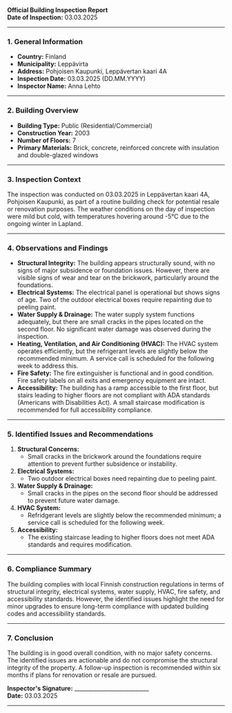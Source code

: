 

**Official Building Inspection Report**  
**Date of Inspection:** 03.03.2025  

---

### **1. General Information**  
- **Country:** Finland  
- **Municipality:** Leppävirta  
- **Address:** Pohjoisen Kaupunki, Leppävertan kaari 4A  
- **Inspection Date:** 03.03.2025 (DD.MM.YYYY)  
- **Inspector Name:** Anna Lehto  

---

### **2. Building Overview**  
- **Building Type:** Public (Residential/Commercial)  
- **Construction Year:** 2003  
- **Number of Floors:** 7  
- **Primary Materials:** Brick, concrete, reinforced concrete with insulation and double-glazed windows  

---

### **3. Inspection Context**  
The inspection was conducted on 03.03.2025 in Leppävertan kaari 4A, Pohjoisen Kaupunki, as part of a routine building check for potential resale or renovation purposes. The weather conditions on the day of inspection were mild but cold, with temperatures hovering around -5°C due to the ongoing winter in Lapland.

---

### **4. Observations and Findings**  
- **Structural Integrity:** The building appears structurally sound, with no signs of major subsidence or foundation issues. However, there are visible signs of wear and tear on the brickwork, particularly around the foundations.  
- **Electrical Systems:** The electrical panel is operational but shows signs of age. Two of the outdoor electrical boxes require repainting due to peeling paint.  
- **Water Supply & Drainage:** The water supply system functions adequately, but there are small cracks in the pipes located on the second floor. No significant water damage was observed during the inspection.  
- **Heating, Ventilation, and Air Conditioning (HVAC):** The HVAC system operates efficiently, but the refrigerant levels are slightly below the recommended minimum. A service call is scheduled for the following week to address this.  
- **Fire Safety:** The fire extinguisher is functional and in good condition. Fire safety labels on all exits and emergency equipment are intact.  
- **Accessibility:** The building has a ramp accessible to the first floor, but stairs leading to higher floors are not compliant with ADA standards (Americans with Disabilities Act). A small staircase modification is recommended for full accessibility compliance.

---

### **5. Identified Issues and Recommendations**  
1. **Structural Concerns:**  
   - Small cracks in the brickwork around the foundations require attention to prevent further subsidence or instability.  
2. **Electrical Systems:**  
   - Two outdoor electrical boxes need repainting due to peeling paint.  
3. **Water Supply & Drainage:**  
   - Small cracks in the pipes on the second floor should be addressed to prevent future water damage.  
4. **HVAC System:**  
   - Refridgerant levels are slightly below the recommended minimum; a service call is scheduled for the following week.  
5. **Accessibility:**  
   - The existing staircase leading to higher floors does not meet ADA standards and requires modification.

---

### **6. Compliance Summary**  
The building complies with local Finnish construction regulations in terms of structural integrity, electrical systems, water supply, HVAC, fire safety, and accessibility standards. However, the identified issues highlight the need for minor upgrades to ensure long-term compliance with updated building codes and accessibility standards.

---

### **7. Conclusion**  
The building is in good overall condition, with no major safety concerns. The identified issues are actionable and do not compromise the structural integrity of the property. A follow-up inspection is recommended within six months if plans for renovation or resale are pursued.  

**Inspector's Signature:** ___________________________  
**Date:** 03.03.2025  

---